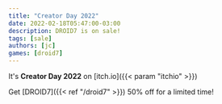 ```yaml
---
title: "Creator Day 2022"
date: 2022-02-18T05:47:00-03:00
description: DROID7 is on sale!
tags: [sale]
authors: [jc]
games: [droid7]
---
```


It's **Creator Day 2022** on [itch.io]({{< param "itchio" >}})

Get [DROID7]({{< ref "/droid7" >}}) 50% off for a limited time!

